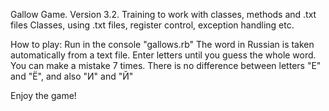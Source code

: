 Gallow Game. Version 3.2.
Training to work with classes, methods and .txt files
Classes, using .txt files, register control, exception handling etc.

How to play:
Run in the console "gallows.rb"
The word in Russian is taken automatically from a text file.
Enter letters until you guess the whole word.
You can make a mistake 7 times.
There is no difference between letters "Е" and "Ё", and also "И" and "Й"

Enjoy the game!

